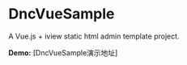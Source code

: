 # DncVueSample
A Vue.js + iview static html admin template project.

**Demo:** [DncVueSample演示地址]

[1]: https://codedefault.github.io/DncVueSample/